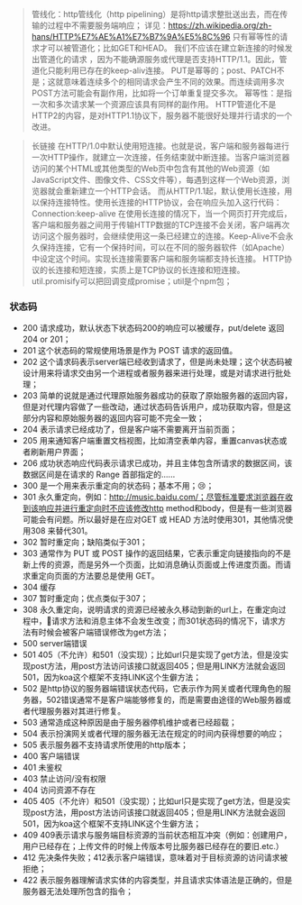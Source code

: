 > 管线化：http管线化（http pipelining）是将http请求整批送出去，而在传输的过程中不需要服务端响应；
详见：https://zh.wikipedia.org/zh-hans/HTTP%E7%AE%A1%E7%B7%9A%E5%8C%96
只有幂等性的请求才可以被管道化；比如GET和HEAD。
我们不应该在建立新连接的时候发出管道化的请求 ，因为不能确源服务或代理是否支持HTTP/1.1。因此，管道化只能利用已存在的keep-aliv连接。
PUT是幂等的；post、PATCH不是；这就意味着连续多个的相同请求会产生不同的效果。而连续调用多次POST方法可能会有副作用，比如将一个订单重复提交多次。
幂等性：是指一次和多次请求某一个资源应该具有同样的副作用。
HTTP管道化不是HTTP2的内容，是对HTTP1.1协议下，服务器不能很好处理并行请求的一个改进。

> 长链接
在HTTP/1.0中默认使用短连接。也就是说，客户端和服务器每进行一次HTTP操作，就建立一次连接，任务结束就中断连接。当客户端浏览器访问的某个HTML或其他类型的Web页中包含有其他的Web资源（如JavaScript文件、图像文件、CSS文件等），每遇到这样一个Web资源，浏览器就会重新建立一个HTTP会话。
而从HTTP/1.1起，默认使用长连接，用以保持连接特性。使用长连接的HTTP协议，会在响应头加入这行代码：
Connection:keep-alive
在使用长连接的情况下，当一个网页打开完成后，客户端和服务器之间用于传输HTTP数据的TCP连接不会关闭，客户端再次访问这个服务器时，会继续使用这一条已经建立的连接。Keep-Alive不会永久保持连接，它有一个保持时间，可以在不同的服务器软件（如Apache）中设定这个时间。实现长连接需要客户端和服务端都支持长连接。
HTTP协议的长连接和短连接，实质上是TCP协议的长连接和短连接。
> util.promisify可以把回调变成promise；util是个npm包；
### 状态码
- 200 请求成功，默认状态下状态码200的响应可以被缓存，put/delete 返回204 or 201；
- 201 这个状态码的常规使用场景是作为 POST 请求的返回值。
- 202 这个请求码表示server端已经收到请求了，但是尚未处理；这个状态码被设计用来将请求交由另一个进程或者服务器来进行处理，或是对请求进行批处理；
- 203 简单的说就是通过代理原始服务器成功的获取了原始服务器的返回内容，但是对代理内容做了一些改动，通过状态码告诉用户，成功获取内容，但是这部分内容和原始服务器的返回内容可能不完全一致；
- 204 表示请求已经成功了，但是客户端不需要离开当前页面；
- 205 用来通知客户端重置文档视图，比如清空表单内容，重置canvas状态或者刷新用户界面；
- 206 成功状态响应代码表示请求已成功，并且主体包含所请求的数据区间，该数据区间是在请求的 Range 首部指定的......
- 300 是一个用来表示重定向的状态码；基本不用；😢；
- 301 永久重定向，例如：http://music.baidu.com/；尽管标准要求浏览器在收到该响应并进行重定向时不应该修改http method和body，但是有一些浏览器可能会有问题。所以最好是在应对GET 或 HEAD 方法时使用301，其他情况使用308 来替代301。
- 302  暂时重定向；缺陷类似于301；
- 303  通常作为 PUT 或 POST 操作的返回结果，它表示重定向链接指向的不是新上传的资源，而是另外一个页面，比如消息确认页面或上传进度页面。而请求重定向页面的方法要总是使用 GET。
- 304 缓存
- 307 暂时重定向；优点类似于307；
- 308 永久重定向，说明请求的资源已经被永久移动到新的url上，在重定向过程中，🌟请求方法和消息主体不会发生改变；而301状态码的情况下，请求方法有时候会被客户端错误修改为get方法；
- 500 server端错误
- 501 405（不允许）和501（没实现）；比如url只是实现了get方法，但是没实现post方法，用post方法访问该接口就返回405；但是用LINK方法就会返回501，因为koa这个框架不支持LINK这个生僻方法；
- 502 是http协议的服务器端错误状态代码，它表示作为网关或者代理角色的服务器，502错误通常不是客户端能够修复的，而是需要由途径的Web服务器或者代理服务器对其进行修复。
- 503 通常造成这种原因是由于服务器停机维护或者已经超载；
- 504 表示扮演网关或者代理的服务器无法在规定的时间内获得想要的响应；
- 505 表示服务器不支持请求所使用的http版本；
- 400 客户端错误
- 401 未鉴权
- 403 禁止访问/没有权限
- 404 访问资源不存在
- 405 405（不允许）和501（没实现）；比如url只是实现了get方法，但是没实现post方法，用post方法访问该接口就返回405；但是用LINK方法就会返回501，因为koa这个框架不支持LINK这个生僻方法；
- 409 409表示请求与服务端目标资源的当前状态相互冲突（例如：创建用户，用户已经存在；上传文件的时候上传版本号比服务器已经存在的要旧.etc.）
- 412 先决条件失败；412表示客户端错误，意味着对于目标资源的访问请求被拒绝；
- 422 表示服务器理解请求实体的内容类型，并且请求实体语法是正确的，但是服务器无法处理所包含的指令；

